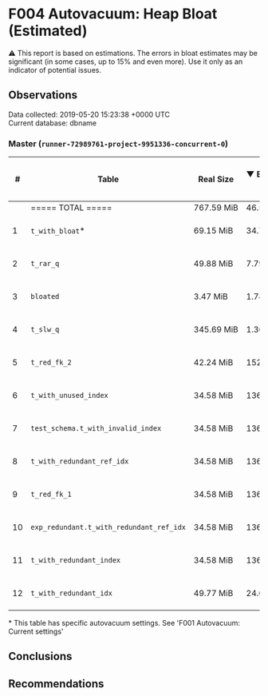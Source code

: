 # F004 Autovacuum: Heap Bloat (Estimated) #
:warning: This report is based on estimations. The errors in bloat estimates may be significant (in some cases, up to 15% and even more). Use it only as an indicator of potential issues.

## Observations ##
Data collected: 2019-05-20 15:23:38 +0000 UTC  
Current database: dbname  


### Master (`runner-72989761-project-9951336-concurrent-0`) ###


  

| \# | Table | Real Size | &#9660;&nbsp;Estimated bloat | Est. bloat, bytes | Est. bloat factor | Est. bloat level, % | Live Data Size | Last vacuum | Fillfactor |
|----|-------|------|------------------------------|-------------------|-------------------|---------------------|----------------|-------------|------------|
|&nbsp;|===== TOTAL ===== |767.59&nbsp;MiB |46.55&nbsp;MiB |48,807,936 |1.06 |6.06 | ~721.04&nbsp;MiB ||||
|1 |`t_with_bloat`\* |69.15&nbsp;MiB |34.71&nbsp;MiB |36,388,864 |2.01 | **50.19** |~34.44&nbsp;MiB | 2019-05-20 15:22:13  |100 |
|2 |`t_rar_q` |49.88&nbsp;MiB |7.79&nbsp;MiB |8,167,424 |1.19 |15.62 |~42.09&nbsp;MiB | 2019-05-20 15:22:15  |100 |
|3 |`bloated` |3.47&nbsp;MiB |1.74&nbsp;MiB |1,818,624 |2.00 | **50.11** |~1.73&nbsp;MiB | 2019-05-20 15:22:13  |100 |
|4 |`t_slw_q` |345.69&nbsp;MiB |1.36&nbsp;MiB |1,417,216 |1.00 |0.39 |~344.34&nbsp;MiB | 2019-05-20 15:22:13  |100 |
|5 |`t_red_fk_2` |42.24&nbsp;MiB |152.00&nbsp;KiB |155,648 |1.00 |0.35 |~42.09&nbsp;MiB | 2019-05-20 15:22:13  |100 |
|6 |`t_with_unused_index` |34.58&nbsp;MiB |136.00&nbsp;KiB |139,264 |1.00 |0.38 |~34.44&nbsp;MiB | 2019-05-20 15:22:15  |100 |
|7 |`test_schema.t_with_invalid_index` |34.58&nbsp;MiB |136.00&nbsp;KiB |139,264 |1.00 |0.38 |~34.44&nbsp;MiB | 2019-05-20 15:22:13  |100 |
|8 |`t_with_redundant_ref_idx` |34.58&nbsp;MiB |136.00&nbsp;KiB |139,264 |1.00 |0.38 |~34.44&nbsp;MiB | 2019-05-20 15:22:15  |100 |
|9 |`t_red_fk_1` |34.58&nbsp;MiB |136.00&nbsp;KiB |139,264 |1.00 |0.38 |~34.44&nbsp;MiB | 2019-05-20 15:22:13  |100 |
|10 |`exp_redundant.t_with_redundant_ref_idx` |34.58&nbsp;MiB |136.00&nbsp;KiB |139,264 |1.00 |0.38 |~34.44&nbsp;MiB | 2019-05-20 15:22:12  |100 |
|11 |`t_with_redundant_index` |34.58&nbsp;MiB |136.00&nbsp;KiB |139,264 |1.00 |0.38 |~34.44&nbsp;MiB | 2019-05-20 15:22:15  |100 |
|12 |`t_with_redundant_idx` |49.77&nbsp;MiB |24.00&nbsp;KiB |24,576 |1.00 |0.05 |~49.75&nbsp;MiB | 2019-05-20 15:22:15  |100 |

\* This table has specific autovacuum settings. See 'F001 Autovacuum: Current settings'

## Conclusions ##


## Recommendations ##


